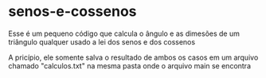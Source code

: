 # senos-e-cossenos
Esse é um pequeno código que calcula o ângulo e as dimesões de um triângulo qualquer usado a lei dos senos e dos cossenos

A pricípio, ele somente salva o resultado de ambos os casos em um arquivo chamado "calculos.txt" na mesma pasta onde o arquivo main se encontra

